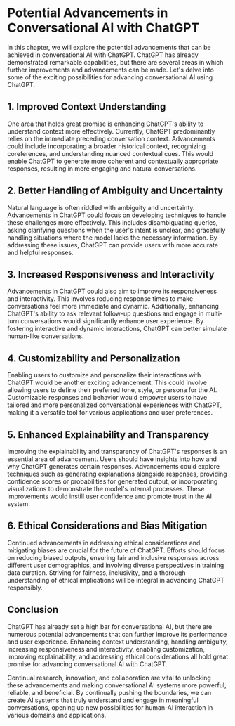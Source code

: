 Potential Advancements in Conversational AI with ChatGPT
=================================================================

In this chapter, we will explore the potential advancements that can be achieved in conversational AI with ChatGPT. ChatGPT has already demonstrated remarkable capabilities, but there are several areas in which further improvements and advancements can be made. Let's delve into some of the exciting possibilities for advancing conversational AI using ChatGPT.

1\. Improved Context Understanding
---------------------------------

One area that holds great promise is enhancing ChatGPT's ability to understand context more effectively. Currently, ChatGPT predominantly relies on the immediate preceding conversation context. Advancements could include incorporating a broader historical context, recognizing coreferences, and understanding nuanced contextual cues. This would enable ChatGPT to generate more coherent and contextually appropriate responses, resulting in more engaging and natural conversations.

2\. Better Handling of Ambiguity and Uncertainty
-----------------------------------------------

Natural language is often riddled with ambiguity and uncertainty. Advancements in ChatGPT could focus on developing techniques to handle these challenges more effectively. This includes disambiguating queries, asking clarifying questions when the user's intent is unclear, and gracefully handling situations where the model lacks the necessary information. By addressing these issues, ChatGPT can provide users with more accurate and helpful responses.

3\. Increased Responsiveness and Interactivity
---------------------------------------------

Advancements in ChatGPT could also aim to improve its responsiveness and interactivity. This involves reducing response times to make conversations feel more immediate and dynamic. Additionally, enhancing ChatGPT's ability to ask relevant follow-up questions and engage in multi-turn conversations would significantly enhance user experience. By fostering interactive and dynamic interactions, ChatGPT can better simulate human-like conversations.

4\. Customizability and Personalization
--------------------------------------

Enabling users to customize and personalize their interactions with ChatGPT would be another exciting advancement. This could involve allowing users to define their preferred tone, style, or persona for the AI. Customizable responses and behavior would empower users to have tailored and more personalized conversational experiences with ChatGPT, making it a versatile tool for various applications and user preferences.

5\. Enhanced Explainability and Transparency
-------------------------------------------

Improving the explainability and transparency of ChatGPT's responses is an essential area of advancement. Users should have insights into how and why ChatGPT generates certain responses. Advancements could explore techniques such as generating explanations alongside responses, providing confidence scores or probabilities for generated output, or incorporating visualizations to demonstrate the model's internal processes. These improvements would instill user confidence and promote trust in the AI system.

6\. Ethical Considerations and Bias Mitigation
---------------------------------------------

Continued advancements in addressing ethical considerations and mitigating biases are crucial for the future of ChatGPT. Efforts should focus on reducing biased outputs, ensuring fair and inclusive responses across different user demographics, and involving diverse perspectives in training data curation. Striving for fairness, inclusivity, and a thorough understanding of ethical implications will be integral in advancing ChatGPT responsibly.

Conclusion
----------

ChatGPT has already set a high bar for conversational AI, but there are numerous potential advancements that can further improve its performance and user experience. Enhancing context understanding, handling ambiguity, increasing responsiveness and interactivity, enabling customization, improving explainability, and addressing ethical considerations all hold great promise for advancing conversational AI with ChatGPT.

Continual research, innovation, and collaboration are vital to unlocking these advancements and making conversational AI systems more powerful, reliable, and beneficial. By continually pushing the boundaries, we can create AI systems that truly understand and engage in meaningful conversations, opening up new possibilities for human-AI interaction in various domains and applications.
